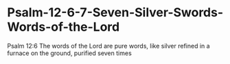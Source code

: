 # Psalm-12-6-7-Seven-Silver-Swords-Words-of-the-Lord
Psalm 12:6 The words of the Lord are pure words, like silver refined in a furnace on the ground, purified seven times
